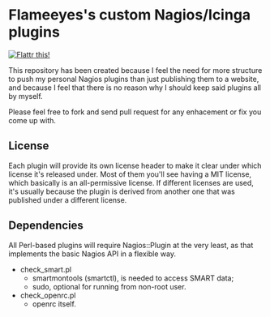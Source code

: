 Flameeyes's custom Nagios/Icinga plugins
========================================

[![Flattr this!](http://api.flattr.com/button/flattr-badge-large.png)](https://flattr.com/thing/1014927)

This repository has been created because I feel the need for more
structure to push my personal Nagios plugins than just publishing them
to a website, and because I feel that there is no reason why I should
keep said plugins all by myself.

Please feel free to fork and send pull request for any enhacement or
fix you come up with.

License
-------

Each plugin will provide its own license header to make it clear under
which license it's released under. Most of them you'll see having a
MIT license, which basically is an all-permissive license. If
different licenses are used, it's usually because the plugin is
derived from another one that was published under a different license.

Dependencies
------------

All Perl-based plugins will require Nagios::Plugin at the very least,
as that implements the basic Nagios API in a flexible way.

 * check_smart.pl
   - smartmontools (smartctl), is needed to access SMART data;
   - sudo, optional for running from non-root user.
 * check_openrc.pl
   - openrc itself.

